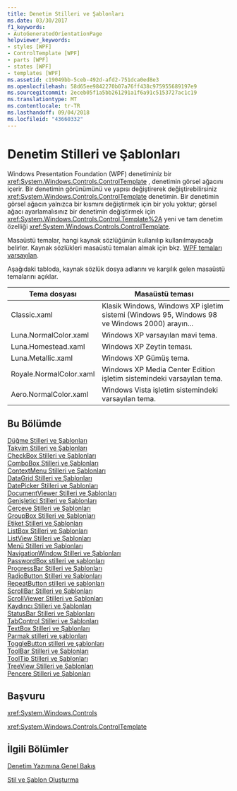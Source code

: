 ```yaml
---
title: Denetim Stilleri ve Şablonları
ms.date: 03/30/2017
f1_keywords:
- AutoGeneratedOrientationPage
helpviewer_keywords:
- styles [WPF]
- ControlTemplate [WPF]
- parts [WPF]
- states [WPF]
- templates [WPF]
ms.assetid: c19049bb-5ceb-492d-afd2-751dca0ed8e3
ms.openlocfilehash: 58d65ee9842270b07a76ff438c975955689197e9
ms.sourcegitcommit: 2eceb05f1a5bb261291a1f6a91c5153727ac1c19
ms.translationtype: MT
ms.contentlocale: tr-TR
ms.lasthandoff: 09/04/2018
ms.locfileid: "43660332"
---
```

# <a name="control-styles-and-templates"></a>Denetim Stilleri ve Şablonları
Windows Presentation Foundation (WPF) denetiminiz bir <xref:System.Windows.Controls.ControlTemplate> , denetimin görsel ağacını içerir. Bir denetimin görünümünü ve yapısı değiştirerek değiştirebilirsiniz <xref:System.Windows.Controls.ControlTemplate> denetimin. Bir denetimin görsel ağacın yalnızca bir kısmını değiştirmek için bir yolu yoktur; görsel ağacı ayarlamalısınız bir denetimin değiştirmek için <xref:System.Windows.Controls.Control.Template%2A> yeni ve tam denetim özelliği <xref:System.Windows.Controls.ControlTemplate>.  
  
 Masaüstü temalar, hangi kaynak sözlüğünün kullanılıp kullanılmayacağı belirler. Kaynak sözlükleri masaüstü temaları almak için bkz. [WPF temaları varsayılan](https://go.microsoft.com/fwlink/?LinkID=158252).  
  
 Aşağıdaki tabloda, kaynak sözlük dosya adlarını ve karşılık gelen masaüstü temalarını açıklar.  
  
|Tema dosyası|Masaüstü teması|  
|----------------|-------------------|  
|Classic.xaml|Klasik Windows, Windows XP işletim sistemi (Windows 95, Windows 98 ve Windows 2000) arayın...|  
|Luna.NormalColor.xaml|Windows XP varsayılan mavi tema.|  
|Luna.Homestead.xaml|Windows XP Zeytin teması.|  
|Luna.Metallic.xaml|Windows XP Gümüş tema.|  
|Royale.NormalColor.xaml|Windows XP Media Center Edition işletim sistemindeki varsayılan tema.|  
|Aero.NormalColor.xaml|Windows Vista işletim sistemindeki varsayılan tema.|  
  
## <a name="in-this-section"></a>Bu Bölümde  
 [Düğme Stilleri ve Şablonları](../../../../docs/framework/wpf/controls/button-styles-and-templates.md)  
 [Takvim Stilleri ve Şablonları](../../../../docs/framework/wpf/controls/calendar-styles-and-templates.md)  
 [CheckBox Stilleri ve Şablonları](../../../../docs/framework/wpf/controls/checkbox-styles-and-templates.md)  
 [ComboBox Stilleri ve Şablonları](../../../../docs/framework/wpf/controls/combobox-styles-and-templates.md)  
 [ContextMenu Stilleri ve Şablonları](../../../../docs/framework/wpf/controls/contextmenu-styles-and-templates.md)  
 [DataGrid Stilleri ve Şablonları](../../../../docs/framework/wpf/controls/datagrid-styles-and-templates.md)  
 [DatePicker Stilleri ve Şablonları](../../../../docs/framework/wpf/controls/datepicker-styles-and-templates.md)  
 [DocumentViewer Stilleri ve Şablonları](../../../../docs/framework/wpf/controls/documentviewer-styles-and-templates.md)  
 [Genişletici Stilleri ve Şablonları](../../../../docs/framework/wpf/controls/expander-styles-and-templates.md)  
 [Çerçeve Stilleri ve Şablonları](../../../../docs/framework/wpf/controls/frame-styles-and-templates.md)  
 [GroupBox Stilleri ve Şablonları](../../../../docs/framework/wpf/controls/groupbox-styles-and-templates.md)  
 [Etiket Stilleri ve Şablonları](../../../../docs/framework/wpf/controls/label-styles-and-templates.md)  
 [ListBox Stilleri ve Şablonları](../../../../docs/framework/wpf/controls/listbox-styles-and-templates.md)  
 [ListView Stilleri ve Şablonları](../../../../docs/framework/wpf/controls/listview-styles-and-templates.md)  
 [Menü Stilleri ve Şablonları](../../../../docs/framework/wpf/controls/menu-styles-and-templates.md)  
 [NavigationWindow Stilleri ve Şablonları](../../../../docs/framework/wpf/controls/navigationwindow-styles-and-templates.md)  
 [PasswordBox stilleri ve şablonları](../../../../docs/framework/wpf/controls/passwordbox-syles-and-templates.md)  
 [ProgressBar Stilleri ve Şablonları](../../../../docs/framework/wpf/controls/progressbar-styles-and-templates.md)  
 [RadioButton Stilleri ve Şablonları](../../../../docs/framework/wpf/controls/radiobutton-styles-and-templates.md)  
 [RepeatButton stilleri ve şablonları](../../../../docs/framework/wpf/controls/repeatbutton-syles-and-templates.md)  
 [ScrollBar Stilleri ve Şablonları](../../../../docs/framework/wpf/controls/scrollbar-styles-and-templates.md)  
 [ScrollViewer Stilleri ve Şablonları](../../../../docs/framework/wpf/controls/scrollviewer-styles-and-templates.md)  
 [Kaydırıcı Stilleri ve Şablonları](../../../../docs/framework/wpf/controls/slider-styles-and-templates.md)  
 [StatusBar Stilleri ve Şablonları](../../../../docs/framework/wpf/controls/statusbar-styles-and-templates.md)  
 [TabControl Stilleri ve Şablonları](../../../../docs/framework/wpf/controls/tabcontrol-styles-and-templates.md)  
 [TextBox Stilleri ve Şablonları](../../../../docs/framework/wpf/controls/textbox-styles-and-templates.md)  
 [Parmak stilleri ve şablonları](../../../../docs/framework/wpf/controls/thumb-syles-and-templates.md)  
 [ToggleButton stilleri ve şablonları](../../../../docs/framework/wpf/controls/togglebutton-syles-and-templates.md)  
 [ToolBar Stilleri ve Şablonları](../../../../docs/framework/wpf/controls/toolbar-styles-and-templates.md)  
 [ToolTip Stilleri ve Şablonları](../../../../docs/framework/wpf/controls/tooltip-styles-and-templates.md)  
 [TreeView Stilleri ve Şablonları](../../../../docs/framework/wpf/controls/treeview-styles-and-templates.md)  
 [Pencere Stilleri ve Şablonları](../../../../docs/framework/wpf/controls/window-styles-and-templates.md)  
  
## <a name="reference"></a>Başvuru  
 <xref:System.Windows.Controls>  
  
 <xref:System.Windows.Controls.ControlTemplate>  
  
## <a name="related-sections"></a>İlgili Bölümler  
 [Denetim Yazımına Genel Bakış](../../../../docs/framework/wpf/controls/control-authoring-overview.md)  
  
 [Stil ve Şablon Oluşturma](../../../../docs/framework/wpf/controls/styling-and-templating.md)
